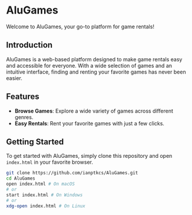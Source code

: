 # AluGames

Welcome to AluGames, your go-to platform for game rentals!

## Introduction

AluGames is a web-based platform designed to make game rentals easy and accessible for everyone. With a wide selection of games and an intuitive interface, finding and renting your favorite games has never been easier.

## Features

-   **Browse Games**: Explore a wide variety of games across different genres.
-   **Easy Rentals**: Rent your favorite games with just a few clicks.

## Getting Started

To get started with AluGames, simply clone this repository and open `index.html` in your favorite browser.

```bash
git clone https://github.com/ianptkcs/AluGames.git
cd AluGames
open index.html # On macOS
# or
start index.html # On Windows
# or
xdg-open index.html # On Linux
```
